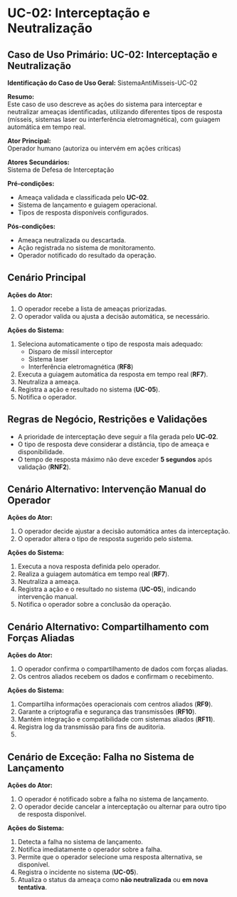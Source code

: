 # UC-02: Interceptação e Neutralização

## Caso de Uso Primário: UC-02: Interceptação e Neutralização

**Identificação do Caso de Uso Geral:** SistemaAntiMisseis-UC-02

**Resumo:**  
Este caso de uso descreve as ações do sistema para interceptar e neutralizar ameaças identificadas, utilizando diferentes tipos de resposta (mísseis, sistemas laser ou interferência eletromagnética), com guiagem automática em tempo real.

**Ator Principal:**  
Operador humano (autoriza ou intervém em ações críticas)

**Atores Secundários:**  
Sistema de Defesa de Interceptação

**Pré-condições:**  
- Ameaça validada e classificada pelo **UC-02**.  
- Sistema de lançamento e guiagem operacional.  
- Tipos de resposta disponíveis configurados.

**Pós-condições:**  
- Ameaça neutralizada ou descartada.  
- Ação registrada no sistema de monitoramento.  
- Operador notificado do resultado da operação.

## Cenário Principal

**Ações do Ator:**  
1. O operador recebe a lista de ameaças priorizadas.  
2. O operador valida ou ajusta a decisão automática, se necessário.

**Ações do Sistema:**  
1. Seleciona automaticamente o tipo de resposta mais adequado:
   - Disparo de míssil interceptor  
   - Sistema laser  
   - Interferência eletromagnética (**RF8**)
2. Executa a guiagem automática da resposta em tempo real (**RF7**).  
3. Neutraliza a ameaça.  
4. Registra a ação e resultado no sistema (**UC-05**).  
5. Notifica o operador.

## Regras de Negócio, Restrições e Validações

- A prioridade de interceptação deve seguir a fila gerada pelo **UC‑02**.  
- O tipo de resposta deve considerar a distância, tipo de ameaça e disponibilidade.  
- O tempo de resposta máximo não deve exceder **5 segundos** após validação (**RNF2**).

## Cenário Alternativo: Intervenção Manual do Operador

**Ações do Ator:**  
1. O operador decide ajustar a decisão automática antes da interceptação.  
2. O operador altera o tipo de resposta sugerido pelo sistema.

**Ações do Sistema:**  
1. Executa a nova resposta definida pelo operador.  
2. Realiza a guiagem automática em tempo real (**RF7**).  
3. Neutraliza a ameaça.  
4. Registra a ação e o resultado no sistema (**UC-05**), indicando intervenção manual.  
5. Notifica o operador sobre a conclusão da operação.

## Cenário Alternativo: Compartilhamento com Forças Aliadas

**Ações do Ator:**  
1. O operador confirma o compartilhamento de dados com forças aliadas.  
2. Os centros aliados recebem os dados e confirmam o recebimento.

**Ações do Sistema:**  
1. Compartilha informações operacionais com centros aliados (**RF9**).  
2. Garante a criptografia e segurança das transmissões (**RF10**).  
3. Mantém integração e compatibilidade com sistemas aliados (**RF11**).  
4. Registra log da transmissão para fins de auditoria.
5. 
## Cenário de Exceção: Falha no Sistema de Lançamento

**Ações do Ator:**  
1. O operador é notificado sobre a falha no sistema de lançamento.  
2. O operador decide cancelar a interceptação ou alternar para outro tipo de resposta disponível.

**Ações do Sistema:**  
1. Detecta a falha no sistema de lançamento.  
2. Notifica imediatamente o operador sobre a falha.  
3. Permite que o operador selecione uma resposta alternativa, se disponível.  
4. Registra o incidente no sistema (**UC-05**).  
5. Atualiza o status da ameaça como **não neutralizada** ou **em nova tentativa**.

